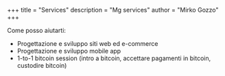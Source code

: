 +++
title = "Services"
description = "Mg services"
author = "Mirko Gozzo"
+++

Come posso aiutarti:

* Progettazione e sviluppo siti web ed e-commerce
* Progettazione e sviluppo mobile app
* 1-to-1 bitcoin session (intro a bitcoin, accettare pagamenti in bitcoin, custodire bitcoin)


